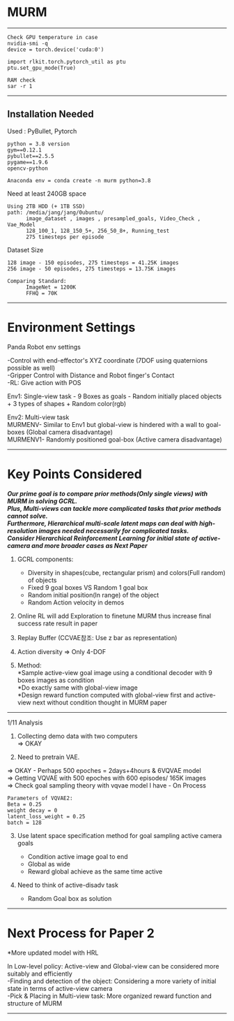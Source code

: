 # MURM

--------------------------

```
Check GPU temperature in case  
nvidia-smi -q 
device = torch.device('cuda:0') 

import rlkit.torch.pytorch_util as ptu  
ptu.set_gpu_mode(True)  

RAM check  
sar -r 1
```
--------------------------

## Installation Needed

Used : PyBullet, Pytorch

```
python = 3.8 version
gym==0.12.1
pybullet==2.5.5
pygame==1.9.6
opencv-python

Anaconda env = conda create -n murm python=3.8
```

Need at least 240GB space

```
Using 2TB HDD (+ 1TB SSD)
path: /media/jang/jang/0ubuntu/ 
      image_dataset , images , presampled_goals, Video_Check , Vae_Model  
      128_100_1, 128_150_5+, 256_50_8+, Running_test  
      275 timesteps per episode 
```

Dataset Size
```
128 image - 150 episodes, 275 timesteps = 41.25K images  
256 image - 50 episodes, 275 timesteps = 13.75K images 

Comparing Standard:
      ImageNet = 1200K
      FFHQ = 70K
```

--------------------------
# Environment Settings

Panda Robot env settings  
  
-Control with end-effector's XYZ coordinate (7DOF using quaternions possible as well)   
-Gripper Control with Distance and Robot finger's Contact  
-RL: Give action with POS  

  
Env1: Single-view task 
      - 9 Boxes as goals 
      - Random initially placed objects + 3 types of shapes + Random color(rgb)  
    
Env2: Multi-view task  
      MURMENV- Similar to Env1 but global-view is hindered with a wall to goal-boxes (Global camera disadvantage)   
      MURMENV1- Randomly positioned goal-box (Active camera disadvantage)   

--------------------------
# Key Points Considered  

***Our prime goal is to compare prior methods(Only single views) with MURM in solving GCRL.***  
***Plus, Multi-views can tackle more complicated tasks that prior methods cannot solve.***  
***Furthermore, Hierarchical multi-scale latent maps can deal with high-resolution images needed necessarily for complicated tasks.***  
***Consider Hierarchical Reinforcement Learning for initial state of active-camera and more broader cases as Next Paper***  

1. GCRL components:  
   * Diversity in shapes(cube, rectangular prism) and colors(Full random) of objects  
   * Fixed 9 goal boxes VS Random 1 goal box   
   * Random initial position(In range) of the object
   * Random Action velocity in demos

2. Online RL will add Exploration to finetune MURM thus increase final success rate result in paper   
  
3. Replay Buffer (CCVAE참조: Use z bar as representation)  

4. Action diversity => Only 4-DOF 

5. Method:  
    *Sample active-view goal image using a conditional decoder with 9 boxes images as condition   
    *Do exactly same with global-view image  
    *Design reward function computed with global-view first and active-view next without condition thought in MURM paper  
      
      
-------------------------- 

1/11 Analysis  

1. Collecting demo data with two computers    
=> OKAY 

2. Need to pretrain VAE. 

=> OKAY - Perhaps 500 epoches = 2days+4hours & 6VQVAE model    
=> Getting VQVAE with 500 epoches with 600 episodes/ 165K images   
=> Check goal sampling theory with vqvae model I have - On Process 

    Parameters of VQVAE2:   
    Beta = 0.25  
    weight decay = 0  
    latent_loss_weight = 0.25  
    batch = 128  

3. Use latent space specification method for goal sampling active camera goals  
      - Condition active image goal to end  
      - Global as wide  
      - Reward global achieve as the same time active 
      
4. Need to think of active-disadv task 
    - Random Goal box as solution
--------------------------

# Next Process for Paper 2  

*More updated model with HRL  

In Low-level policy: Active-view and Global-view can be considered more suitably and efficiently      
-Finding and detection of the object: Considering a more variety of initial state in terms of active-view camera    
-Pick & Placing in Multi-view task: More organized reward function and structure of MURM  


--------------------------

